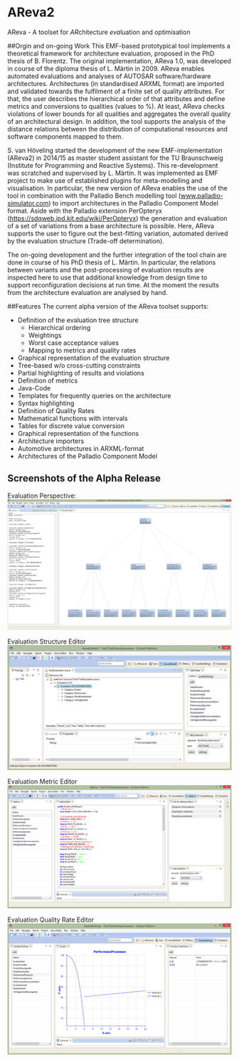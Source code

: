 # AReva2
AReva - A toolset for *AR*chitecture *eva*luation and optimisation

##Orgin and on-going Work
This EMF-based prototypical tool implements a theoretical framework for architecture evaluation, proposed in the PhD thesis of B. Florentz. The original implementation, AReva 1.0, was developed in course of the diploma thesis of L. Märtin in 2009. 
AReva enables automated evaluations and analyses of AUTOSAR software/hardware architectures. Architectures (in standardised ARXML format) are imported and validated towards the fulfilment of a finite set of quality attributes. For that, the user describes the hierarchical order of that attributes and define metrics and conversions to qualities (values to %). At least, AReva checks violations of lower bounds for all qualities and aggregates the overall quality of an architectural design.  In addition, the tool supports the analysis of the distance relations between the distribution of computational resources and software components mapped to them.

S. van Höveling started the development of the new EMF-implementation (AReva2) in 2014/15 as master student assistant for the TU Braunschweig (Institute for Programming and Reactive Systems). This re-development was scratched and supervised by L. Märtin. It was implemented as EMF project to make use of established plugins for meta-modelling and visualisation. In particular, the new version of AReva enables the use of the tool in combination with the Palladio Bench modelling tool (www.palladio-simulator.com) to import architectures in the Palladio Component Model format. Aside with the Palladio extension PerOpteryx (https://sdqweb.ipd.kit.edu/wiki/PerOpteryx) the generation and evaluation of a set of variations from a base architecture is possible. Here, AReva supports the user to figure out the best-fitting variation, automated derived by the evaluation structure (Trade-off determination). 

The on-going development and the further integration of the tool chain are done in course of his PhD thesis of L. Märtin. In particular, the relations between variants and the post-processing of evaluation results are inspected here to use that additional knowledge from design time to support reconfiguration decisions at run time.  At the moment the results from the architecture evaluation are analysed by hand.

##Features
The current alpha version of the AReva toolset supports:
- Definition of the evaluation tree structure
  - Hierarchical ordering
  -	Weightings
  - Worst case acceptance values
  -	Mapping to metrics and quality rates
-	Graphical representation of the evaluation structure
  -	Tree-based w/o cross-cutting constraints
  -	Partial highlighting of results and violations
-	Definition of metrics
  -	Java-Code
  -	Templates for frequently queries on the architecture 
  -	Syntax highlighting
-	Definition of Quality Rates
  -	Mathematical functions with intervals
  -	Tables for discrete value conversion
  -	Graphical representation of the functions
-	Architecture importers
  -	Automotive architectures in ARXML-format
  -	Architectures of the Palladio Component Model

## Screenshots of the Alpha Release

Evaluation Perspective:
![ScreenShot](Example/screenshots/EvaluationPersBig.png)

Evaluation Structure Editor
![ScreenShot](Example/screenshots/DefaultSmall.png)

Evaluation Metric Editor
![ScreenShot](Example/screenshots/MetricsPersSmall.png)

Evaluation Quality Rate Editor
![ScreenShot](Example/screenshots/QualityRatPersSmall.png)
